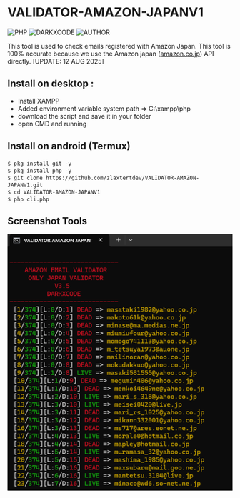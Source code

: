 # VALIDATOR-AMAZON-JAPANV1

![PHP](https://img.shields.io/badge/language-PHP-blue.svg)
![DARKXCODE](https://img.shields.io/badge/Team-DARKXCODE-black)
![AUTHOR](https://img.shields.io/badge/Author-Zlaxtert-orange)

This tool is used to check emails registered with Amazon Japan. This tool is 100% accurate because we use the Amazon japan ([amazon.co.jp](https://www.amazon.co.jp/)) API directly. [UPDATE: 12 AUG 2025]

## Install on desktop : 
- Install XAMPP
- Added environment variable system path => C:\xampp\php
- download the script and save it in your folder
- open CMD and running

## Install on android (Termux)
    $ pkg install git -y
    $ pkg install php -y
    $ git clone https://github.com/zlaxtertdev/VALIDATOR-AMAZON-JAPANV1.git
    $ cd VALIDATOR-AMAZON-JAPANV1
    $ php cli.php

## Screenshot Tools
<img src="https://github.com/zlaxtertdev/VALIDATOR-AMAZON-JAPANV1/blob/main/ress.png">
